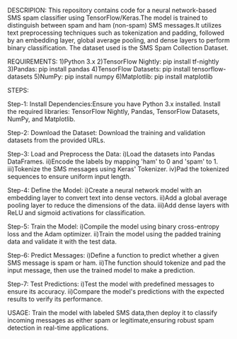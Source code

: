 DESCRIPION:
          This repository contains code for a neural network-based SMS spam classifier using TensorFlow/Keras.The model is trained to distinguish between spam and ham (non-spam) SMS messages.It utilizes text preprocessing techniques such as tokenization and padding, followed by an embedding layer, global average pooling, and dense layers to perform binary classification. The dataset used is the SMS Spam Collection Dataset.

REQUIREMENTS:
               1)Python 3.x 
               2)TensorFlow Nightly: pip install tf-nightly 
               3)Pandas: pip install pandas 
               4)TensorFlow Datasets: pip install tensorflow-datasets 
               5)NumPy: pip install numpy 
               6)Matplotlib: pip install matplotlib

STEPS:

Step-1: Install Dependencies:Ensure you have Python 3.x installed. Install the required libraries: TensorFlow Nightly, Pandas, TensorFlow Datasets, NumPy, and Matplotlib.

Step-2: Download the Dataset: Download the training and validation datasets from the provided URLs.

Step-3: Load and Preprocess the Data: i)Load the datasets into Pandas DataFrames. ii)Encode the labels by mapping 'ham' to 0 and 'spam' to 1. iii)Tokenize the SMS messages using Keras' Tokenizer. iv)Pad the tokenized sequences to ensure uniform input length.

Step-4: Define the Model: i)Create a neural network model with an embedding layer to convert text into dense vectors. ii)Add a global average pooling layer to reduce the dimensions of the data. iii)Add dense layers with ReLU and sigmoid activations for classification.

Step-5: Train the Model: i)Compile the model using binary cross-entropy loss and the Adam optimizer. ii)Train the model using the padded training data and validate it with the test data.

Step-6: Predict Messages: i)Define a function to predict whether a given SMS message is spam or ham. ii)The function should tokenize and pad the input message, then use the trained model to make a prediction.

Step-7: Test Predictions: i)Test the model with predefined messages to ensure its accuracy. ii)Compare the model's predictions with the expected results to verify its performance.

USAGE: 
    Train the model with labeled SMS data,then deploy it to classify incoming messages as either spam or legitimate,ensuring robust spam detection in real-time applications.
